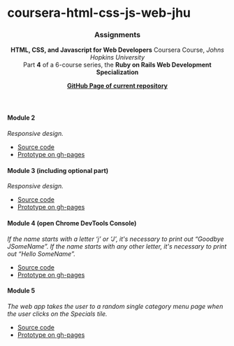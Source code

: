 # coursera-html-css-js-web-jhu
<header>
  <div><h3>Assignments</h3></div>
  <p><strong>HTML, CSS, and Javascript for Web Developers</strong> Coursera Course, <I>Johns Hopkins University</I><br>
  Part <strong>4</strong> of a 6-course series, the <strong>Ruby on Rails Web Development Specialization</strong></p> 
  <p><a href="http://veravasileva.github.io/coursera-html-css-js-web-jhu/"><strong>GitHub Page of current repository</strong></a></p>
</header>

<div>
  <section>
    <h4><strong>Module 2</strong></h4>
    <span><I>Responsive design.</I></span>
    <div>
      <ul>
        <li><a href="https://github.com/VeraVasileva/coursera-html-css-js-web-jhu/tree/gh-pages/menu">Source code</a>
        <li><a href="http://veravasileva.github.io/coursera-html-css-js-web-jhu/menu/">Prototype on gh-pages</a>
      </ul>
    </div>
  </section>

  <section>
    <h4><strong>Module 3</strong> (including optional part)</h4>
    <span><I>Responsive design.</I></span>
    <div>
      <ul>
        <li><a href="https://github.com/VeraVasileva/coursera-html-css-js-web-jhu/tree/gh-pages/menu_module3_opt">Source code</a>
        <li><a href="http://veravasileva.github.io/coursera-html-css-js-web-jhu/menu_module3_opt/">Prototype on gh-pages</a>
      </ul>
    </div>
  </section>
        
  <section>
    <h4><strong>Module 4</strong> (open Chrome DevTools Console)</h4>
    <span><I>If the name starts with a letter ‘j’ or ‘J’, it's necessary to print out “Goodbye JSomeName”. If the name starts with any other letter, it's necessary to print out “Hello SomeName”.</I></span>
    <div>
      <ul>
        <li><a href="https://github.com/VeraVasileva/coursera-html-css-js-web-jhu/tree/gh-pages/module4">Source code</a>
        <li><a href="http://veravasileva.github.io/coursera-html-css-js-web-jhu/module4/">Prototype on gh-pages</a>
      </ul>
    </div>
  </section>

  <section>
    <h4><strong>Module 5</strong></h4>
    <span><I>The web app takes the user to a random single category menu page when the user clicks on the Specials tile.</I></span>
    <div>
      <ul>
        <li><a href="https://github.com/VeraVasileva/coursera-html-css-js-web-jhu/tree/gh-pages/module5">Source code</a>
        <li><a href="http://veravasileva.github.io/coursera-html-css-js-web-jhu/module5/">Prototype on gh-pages</a>
      </ul>
    </div>
  </section>
</div>

